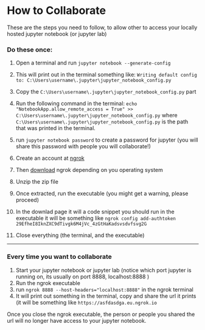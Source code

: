 # How to Collaborate

These are the steps you need to follow, to allow other to access your locally hosted jupyter notebook (or jupyter lab)

### Do these once:
1) Open a terminal and run `jupyter notebook --generate-config`
2) This will print out in the terminal something like: `Writing default config to: C:\Users\username\.jupyter\jupyter_notebook_config.py`
3) Copy the `C:\Users\username\.jupyter\jupyter_notebook_config.py` part
4) Run the following command in the terminal: `echo "NotebookApp.allow_remote_access = True" >> C:\Users\username\.jupyter\jupyter_notebook_config.py` where `C:\Users\username\.jupyter\jupyter_notebook_config.py` is the path that was printed in the terminal.
5) run `jupyter notebook password` to create a password for jupyter (you will share this password with people you will collaborate!)


6) Create an account at [ngrok](https://dashboard.ngrok.com/signup)
7) Then [download](https://dashboard.ngrok.com/get-started/setup) ngrok depending on you operating system
8) Unzip the zip file
9) Once extracted, run the executable (you might get a warning, please proceed)
10) In the downlad page it will a code snippet you should run in the executable it will be something like `ngrok config add-authtoken 29EfheI8IknZXC9dTivgk6M4jVc_4zGtHaKadsvsdvfsvg2G`
11) Close everything (the terminal, and the executable)

***

### Every time you want to collaborate

1) Start your jupyter notebook or jupyter lab (notice which port jupyter is running on, its usually on port 8888,  localhost:8888 )
2) Run the ngrok executable
3) run `ngrok 8888 --host-headers="localhost:8888"` in the ngrok terminal
4) It will print out something in the terminal, copy and share the url it prints (it will be something like `https://asfdasdga.eu.ngrok.io`

Once you close the ngrok executable, the person or people you shared the url will no longer have access to your jupyter notebook. 
